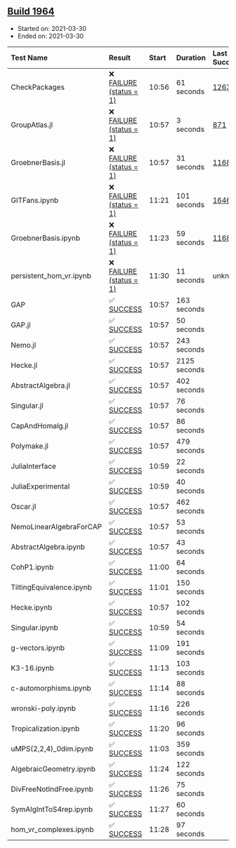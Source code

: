 ## [Build 1964](https://oscarci.mathematik.uni-kl.de/job/oscar-stable/1964/)

* Started on: 2021-03-30
* Ended on: 2021-03-30

| Test Name    | Result | Start | Duration | Last Success | First Failure |
|:-------------|:-------|:------|:---------|:-------------|:--------------|
| CheckPackages | ❌ [FAILURE (status = 1)](https://oscarci.mathematik.uni-kl.de/job/oscar-stable/1964/artifact/logs/build-1964/CheckPackages.log) | 10:56 | 61 seconds | [1263](https://oscarci.mathematik.uni-kl.de/job/oscar-stable/1263/) | [1264](https://oscarci.mathematik.uni-kl.de/job/oscar-stable/1264/) |
| GroupAtlas.jl | ❌ [FAILURE (status = 1)](https://oscarci.mathematik.uni-kl.de/job/oscar-stable/1964/artifact/logs/build-1964/GroupAtlas.jl.log) | 10:57 | 3 seconds | [871](https://oscarci.mathematik.uni-kl.de/job/oscar-stable/871/) | [872](https://oscarci.mathematik.uni-kl.de/job/oscar-stable/872/) |
| GroebnerBasis.jl | ❌ [FAILURE (status = 1)](https://oscarci.mathematik.uni-kl.de/job/oscar-stable/1964/artifact/logs/build-1964/GroebnerBasis.jl.log) | 10:57 | 31 seconds | [1168](https://oscarci.mathematik.uni-kl.de/job/oscar-stable/1168/) | [1169](https://oscarci.mathematik.uni-kl.de/job/oscar-stable/1169/) |
| GITFans.ipynb | ❌ [FAILURE (status = 1)](https://oscarci.mathematik.uni-kl.de/job/oscar-stable/1964/artifact/logs/build-1964/GITFans.ipynb.log) | 11:21 | 101 seconds | [1646](https://oscarci.mathematik.uni-kl.de/job/oscar-stable/1646/) | [1647](https://oscarci.mathematik.uni-kl.de/job/oscar-stable/1647/) |
| GroebnerBasis.ipynb | ❌ [FAILURE (status = 1)](https://oscarci.mathematik.uni-kl.de/job/oscar-stable/1964/artifact/logs/build-1964/GroebnerBasis.ipynb.log) | 11:23 | 59 seconds | [1168](https://oscarci.mathematik.uni-kl.de/job/oscar-stable/1168/) | [1169](https://oscarci.mathematik.uni-kl.de/job/oscar-stable/1169/) |
| persistent_hom_vr.ipynb | ❌ [FAILURE (status = 1)](https://oscarci.mathematik.uni-kl.de/job/oscar-stable/1964/artifact/logs/build-1964/persistent_hom_vr.ipynb.log) | 11:30 | 11 seconds | unknown | unknown |
| GAP | ✅ [SUCCESS](https://oscarci.mathematik.uni-kl.de/job/oscar-stable/1964/artifact/logs/build-1964/GAP.log) | 10:57 | 163 seconds |  |  |
| GAP.jl | ✅ [SUCCESS](https://oscarci.mathematik.uni-kl.de/job/oscar-stable/1964/artifact/logs/build-1964/GAP.jl.log) | 10:57 | 50 seconds |  |  |
| Nemo.jl | ✅ [SUCCESS](https://oscarci.mathematik.uni-kl.de/job/oscar-stable/1964/artifact/logs/build-1964/Nemo.jl.log) | 10:57 | 243 seconds |  |  |
| Hecke.jl | ✅ [SUCCESS](https://oscarci.mathematik.uni-kl.de/job/oscar-stable/1964/artifact/logs/build-1964/Hecke.jl.log) | 10:57 | 2125 seconds |  |  |
| AbstractAlgebra.jl | ✅ [SUCCESS](https://oscarci.mathematik.uni-kl.de/job/oscar-stable/1964/artifact/logs/build-1964/AbstractAlgebra.jl.log) | 10:57 | 402 seconds |  |  |
| Singular.jl | ✅ [SUCCESS](https://oscarci.mathematik.uni-kl.de/job/oscar-stable/1964/artifact/logs/build-1964/Singular.jl.log) | 10:57 | 76 seconds |  |  |
| CapAndHomalg.jl | ✅ [SUCCESS](https://oscarci.mathematik.uni-kl.de/job/oscar-stable/1964/artifact/logs/build-1964/CapAndHomalg.jl.log) | 10:57 | 86 seconds |  |  |
| Polymake.jl | ✅ [SUCCESS](https://oscarci.mathematik.uni-kl.de/job/oscar-stable/1964/artifact/logs/build-1964/Polymake.jl.log) | 10:57 | 479 seconds |  |  |
| JuliaInterface | ✅ [SUCCESS](https://oscarci.mathematik.uni-kl.de/job/oscar-stable/1964/artifact/logs/build-1964/JuliaInterface.log) | 10:59 | 22 seconds |  |  |
| JuliaExperimental | ✅ [SUCCESS](https://oscarci.mathematik.uni-kl.de/job/oscar-stable/1964/artifact/logs/build-1964/JuliaExperimental.log) | 10:59 | 40 seconds |  |  |
| Oscar.jl | ✅ [SUCCESS](https://oscarci.mathematik.uni-kl.de/job/oscar-stable/1964/artifact/logs/build-1964/Oscar.jl.log) | 10:57 | 462 seconds |  |  |
| NemoLinearAlgebraForCAP | ✅ [SUCCESS](https://oscarci.mathematik.uni-kl.de/job/oscar-stable/1964/artifact/logs/build-1964/NemoLinearAlgebraForCAP.log) | 10:57 | 53 seconds |  |  |
| AbstractAlgebra.ipynb | ✅ [SUCCESS](https://oscarci.mathematik.uni-kl.de/job/oscar-stable/1964/artifact/logs/build-1964/AbstractAlgebra.ipynb.log) | 10:57 | 43 seconds |  |  |
| CohP1.ipynb | ✅ [SUCCESS](https://oscarci.mathematik.uni-kl.de/job/oscar-stable/1964/artifact/logs/build-1964/CohP1.ipynb.log) | 11:00 | 64 seconds |  |  |
| TiltingEquivalence.ipynb | ✅ [SUCCESS](https://oscarci.mathematik.uni-kl.de/job/oscar-stable/1964/artifact/logs/build-1964/TiltingEquivalence.ipynb.log) | 11:01 | 150 seconds |  |  |
| Hecke.ipynb | ✅ [SUCCESS](https://oscarci.mathematik.uni-kl.de/job/oscar-stable/1964/artifact/logs/build-1964/Hecke.ipynb.log) | 10:57 | 102 seconds |  |  |
| Singular.ipynb | ✅ [SUCCESS](https://oscarci.mathematik.uni-kl.de/job/oscar-stable/1964/artifact/logs/build-1964/Singular.ipynb.log) | 10:59 | 54 seconds |  |  |
| g-vectors.ipynb | ✅ [SUCCESS](https://oscarci.mathematik.uni-kl.de/job/oscar-stable/1964/artifact/logs/build-1964/g-vectors.ipynb.log) | 11:09 | 191 seconds |  |  |
| K3-16.ipynb | ✅ [SUCCESS](https://oscarci.mathematik.uni-kl.de/job/oscar-stable/1964/artifact/logs/build-1964/K3-16.ipynb.log) | 11:13 | 103 seconds |  |  |
| c-automorphisms.ipynb | ✅ [SUCCESS](https://oscarci.mathematik.uni-kl.de/job/oscar-stable/1964/artifact/logs/build-1964/c-automorphisms.ipynb.log) | 11:14 | 88 seconds |  |  |
| wronski-poly.ipynb | ✅ [SUCCESS](https://oscarci.mathematik.uni-kl.de/job/oscar-stable/1964/artifact/logs/build-1964/wronski-poly.ipynb.log) | 11:16 | 226 seconds |  |  |
| Tropicalization.ipynb | ✅ [SUCCESS](https://oscarci.mathematik.uni-kl.de/job/oscar-stable/1964/artifact/logs/build-1964/Tropicalization.ipynb.log) | 11:20 | 96 seconds |  |  |
| uMPS(2,2,4)_0dim.ipynb | ✅ [SUCCESS](https://oscarci.mathematik.uni-kl.de/job/oscar-stable/1964/artifact/logs/build-1964/uMPS-2-2-4-_0dim.ipynb.log) | 11:03 | 359 seconds |  |  |
| AlgebraicGeometry.ipynb | ✅ [SUCCESS](https://oscarci.mathematik.uni-kl.de/job/oscar-stable/1964/artifact/logs/build-1964/AlgebraicGeometry.ipynb.log) | 11:24 | 122 seconds |  |  |
| DivFreeNotIndFree.ipynb | ✅ [SUCCESS](https://oscarci.mathematik.uni-kl.de/job/oscar-stable/1964/artifact/logs/build-1964/DivFreeNotIndFree.ipynb.log) | 11:26 | 75 seconds |  |  |
| SymAlgIntToS4rep.ipynb | ✅ [SUCCESS](https://oscarci.mathematik.uni-kl.de/job/oscar-stable/1964/artifact/logs/build-1964/SymAlgIntToS4rep.ipynb.log) | 11:27 | 60 seconds |  |  |
| hom_vr_complexes.ipynb | ✅ [SUCCESS](https://oscarci.mathematik.uni-kl.de/job/oscar-stable/1964/artifact/logs/build-1964/hom_vr_complexes.ipynb.log) | 11:28 | 97 seconds |  |  |

